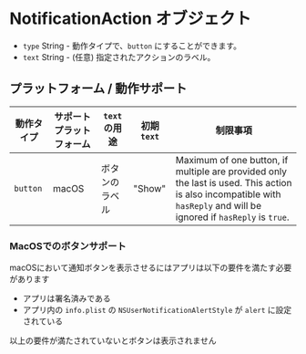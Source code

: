 # NotificationAction オブジェクト

* `type` String - 動作タイプで、`button` にすることができます。
* `text` String - (任意) 指定されたアクションのラベル。

## プラットフォーム / 動作サポート

| 動作タイプ    | サポートプラットフォーム | `text` の用途 | 初期 `text` | 制限事項                                                                                                                                                                 |
| -------- | ------------ | ---------- | --------- | -------------------------------------------------------------------------------------------------------------------------------------------------------------------- |
| `button` | macOS        | ボタンのラベル    | "Show"    | Maximum of one button, if multiple are provided only the last is used. This action is also incompatible with `hasReply` and will be ignored if `hasReply` is `true`. |

### MacOSでのボタンサポート

macOSにおいて通知ボタンを表示させるにはアプリは以下の要件を満たす必要があります

* アプリは署名済みである
* アプリ内の `info.plist` の `NSUserNotificationAlertStyle` が `alert` に設定されている

以上の要件が満たされていないとボタンは表示されません